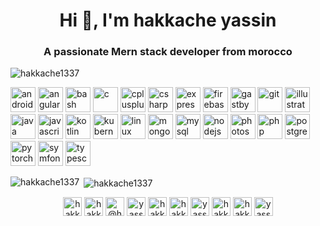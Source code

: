 
<h1 align="center">Hi 👋, I'm hakkache yassin</h1>
<h3 align="center">A passionate Mern stack developer from morocco</h3>

<p align="left"> <img src="https://komarev.com/ghpvc/?username=hakkache1337" alt="hakkache1337" /> </p>

<!-- BLOG-POST-LIST:START -->
<!-- BLOG-POST-LIST:END -->

<p align="left"><img src="https://devicons.github.io/devicon/devicon.git/icons/android/android-original-wordmark.svg" alt="android" width="40" height="40"/> <img src="https://devicons.github.io/devicon/devicon.git/icons/angularjs/angularjs-original.svg" alt="angularjs" width="40" height="40"/> <img src="https://www.vectorlogo.zone/logos/gnu_bash/gnu_bash-icon.svg" alt="bash" width="40" height="40"/> <img src="https://devicons.github.io/devicon/devicon.git/icons/c/c-original.svg" alt="c" width="40" height="40"/> <img src="https://devicons.github.io/devicon/devicon.git/icons/cplusplus/cplusplus-original.svg" alt="cplusplus" width="40" height="40"/> <img src="https://devicons.github.io/devicon/devicon.git/icons/csharp/csharp-original.svg" alt="csharp" width="40" height="40"/> <img src="https://devicons.github.io/devicon/devicon.git/icons/express/express-original-wordmark.svg" alt="express" width="40" height="40"/> <img src="https://www.vectorlogo.zone/logos/firebase/firebase-icon.svg" alt="firebase" width="40" height="40"/> <img src="https://www.vectorlogo.zone/logos/gatsbyjs/gatsbyjs-icon.svg" alt="gastby" width="40" height="40"/> <img src="https://www.vectorlogo.zone/logos/git-scm/git-scm-icon.svg" alt="git" width="40" height="40"/> <img src="https://www.vectorlogo.zone/logos/adobe_illustrator/adobe_illustrator-icon.svg" alt="illustrator" width="40" height="40"/> <img src="https://devicons.github.io/devicon/devicon.git/icons/java/java-original-wordmark.svg" alt="java" width="40" height="40"/> <img src="https://devicons.github.io/devicon/devicon.git/icons/javascript/javascript-original.svg" alt="javascript" width="40" height="40"/> <img src="https://www.vectorlogo.zone/logos/kotlinlang/kotlinlang-icon.svg" alt="kotlin" width="40" height="40"/> <img src="https://www.vectorlogo.zone/logos/kubernetes/kubernetes-icon.svg" alt="kubernetes" width="40" height="40"/> <img src="https://devicons.github.io/devicon/devicon.git/icons/linux/linux-original.svg" alt="linux" width="40" height="40"/> <img src="https://devicons.github.io/devicon/devicon.git/icons/mongodb/mongodb-original-wordmark.svg" alt="mongodb" width="40" height="40"/> <img src="https://devicons.github.io/devicon/devicon.git/icons/mysql/mysql-original-wordmark.svg" alt="mysql" width="40" height="40"/> <img src="https://devicons.github.io/devicon/devicon.git/icons/nodejs/nodejs-original-wordmark.svg" alt="nodejs" width="40" height="40"/> <img src="https://devicons.github.io/devicon/devicon.git/icons/photoshop/photoshop-plain.svg" alt="photoshop" width="40" height="40"/> <img src="https://devicons.github.io/devicon/devicon.git/icons/php/php-original.svg" alt="php" width="40" height="40"/> <img src="https://devicons.github.io/devicon/devicon.git/icons/postgresql/postgresql-original-wordmark.svg" alt="postgresql" width="40" height="40"/> <img src="https://www.vectorlogo.zone/logos/pytorch/pytorch-icon.svg" alt="pytorch" width="40" height="40"/> <img src="https://symfony.com/logos/symfony_black_03.svg" alt="symfony" width="40" height="40"/> <img src="https://devicons.github.io/devicon/devicon.git/icons/typescript/typescript-original.svg" alt="typescript" width="40" height="40"/></p><p><img align="left" src="https://github-readme-stats.vercel.app/api/top-langs/?username=hakkache1337&layout=compact&hide=html" alt="hakkache1337" /></p>

<p>&nbsp;<img align="center" src="https://github-readme-stats.vercel.app/api?username=hakkache1337&show_icons=true" alt="hakkache1337" /></p>

<p align="center">
<a href="https://codepen.io/hakkache1337" target="blank"><img align="center" src="https://cdn.jsdelivr.net/npm/simple-icons@3.0.1/icons/codepen.svg" alt="hakkache1337" height="30" width="30" /></a>
<a href="https://dev.to/hakkache1337" target="blank"><img align="center" src="https://cdn.jsdelivr.net/npm/simple-icons@3.0.1/icons/dev-dot-to.svg" alt="hakkache1337" height="30" width="30" /></a>
<a href="https://twitter.com/@hakkacheyassin1" target="blank"><img align="center" src="https://cdn.jsdelivr.net/npm/simple-icons@3.0.1/icons/twitter.svg" alt="@hakkacheyassin1" height="30" width="30" /></a>
<a href="https://linkedin.com/in/yassine hakkache" target="blank"><img align="center" src="https://cdn.jsdelivr.net/npm/simple-icons@3.0.1/icons/linkedin.svg" alt="yassine hakkache" height="30" width="30" /></a>
<a href="https://stackoverflow.com/users/hakkacheyassin1234" target="blank"><img align="center" src="https://cdn.jsdelivr.net/npm/simple-icons@3.0.1/icons/stackoverflow.svg" alt="hakkacheyassin1234" height="30" width="30" /></a>
<a href="https://codesandbox.com/hakkache1337" target="blank"><img align="center" src="https://cdn.jsdelivr.net/npm/simple-icons@3.0.1/icons/codesandbox.svg" alt="hakkache1337" height="30" width="30" /></a>
<a href="https://kaggle.com/yassine hakkache" target="blank"><img align="center" src="https://cdn.jsdelivr.net/npm/simple-icons@3.0.1/icons/kaggle.svg" alt="yassine hakkache" height="30" width="30" /></a>
<a href="https://fb.com/hakkacheyassin" target="blank"><img align="center" src="https://cdn.jsdelivr.net/npm/simple-icons@3.0.1/icons/facebook.svg" alt="hakkacheyassin" height="30" width="30" /></a>
<a href="https://instagram.com/hakkacheyassine" target="blank"><img align="center" src="https://cdn.jsdelivr.net/npm/simple-icons@3.0.1/icons/instagram.svg" alt="hakkacheyassine" height="30" width="30" /></a>
<a href="https://www.youtube.com/c/yassine hakkache" target="blank"><img align="center" src="https://cdn.jsdelivr.net/npm/simple-icons@3.0.1/icons/youtube.svg" alt="yassine hakkache" height="30" width="30" /></a>
</p>

